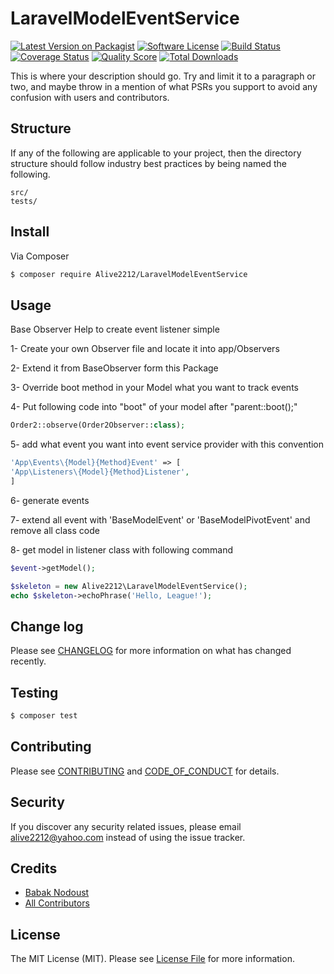 # LaravelModelEventService

[![Latest Version on Packagist][ico-version]][link-packagist]
[![Software License][ico-license]](LICENSE.md)
[![Build Status][ico-travis]][link-travis]
[![Coverage Status][ico-scrutinizer]][link-scrutinizer]
[![Quality Score][ico-code-quality]][link-code-quality]
[![Total Downloads][ico-downloads]][link-downloads]

This is where your description should go. Try and limit it to a paragraph or two, and maybe throw in a mention of what
PSRs you support to avoid any confusion with users and contributors.

## Structure

If any of the following are applicable to your project, then the directory structure should follow industry best practices by being named the following.

```
src/
tests/
```


## Install

Via Composer

``` bash
$ composer require Alive2212/LaravelModelEventService
```

## Usage
 Base Observer Help to create event listener simple

1- Create your own Observer file and locate it into app/Observers

2- Extend it from BaseObserver form this Package

3- Override boot method in your Model what you want to track events

4- Put following code into "boot" of your model after "parent::boot();"
```php
Order2::observe(Order2Observer::class);
```
5- add what event you want into event service provider with this convention
``` php
'App\Events\{Model}{Method}Event' => [
'App\Listeners\{Model}{Method}Listener',
]
```
6- generate events

7- extend all event with 'BaseModelEvent' or 'BaseModelPivotEvent' and remove all class code

8- get model in listener class with following command
```php
$event->getModel();
```

``` php
$skeleton = new Alive2212\LaravelModelEventService();
echo $skeleton->echoPhrase('Hello, League!');
```

## Change log

Please see [CHANGELOG](CHANGELOG.md) for more information on what has changed recently.

## Testing

``` bash
$ composer test
```

## Contributing

Please see [CONTRIBUTING](CONTRIBUTING.md) and [CODE_OF_CONDUCT](CODE_OF_CONDUCT.md) for details.

## Security

If you discover any security related issues, please email alive2212@yahoo.com instead of using the issue tracker.

## Credits

- [Babak Nodoust][link-author]
- [All Contributors][link-contributors]

## License

The MIT License (MIT). Please see [License File](LICENSE.md) for more information.

[ico-version]: https://img.shields.io/packagist/v/Alive2212/LaravelModelEventService.svg?style=flat-square
[ico-license]: https://img.shields.io/badge/license-MIT-brightgreen.svg?style=flat-square
[ico-travis]: https://img.shields.io/travis/Alive2212/LaravelModelEventService/master.svg?style=flat-square
[ico-scrutinizer]: https://img.shields.io/scrutinizer/coverage/g/Alive2212/LaravelModelEventService.svg?style=flat-square
[ico-code-quality]: https://img.shields.io/scrutinizer/g/Alive2212/LaravelModelEventService.svg?style=flat-square
[ico-downloads]: https://img.shields.io/packagist/dt/Alive2212/LaravelModelEventService.svg?style=flat-square

[link-packagist]: https://packagist.org/packages/alive2212/laravel-model-event-service
[link-travis]: https://travis-ci.org/Alive2212/LaravelModelEventService
[link-scrutinizer]: https://scrutinizer-ci.com/g/Alive2212/LaravelModelEventService/code-structure
[link-code-quality]: https://scrutinizer-ci.com/g/Alive2212/LaravelModelEventService
[link-downloads]: https://packagist.org/packages/alive2212/laravel-model-event-service
[link-author]: https://github.com/https://github.com/Alive2212/
[link-contributors]: ../../contributors
